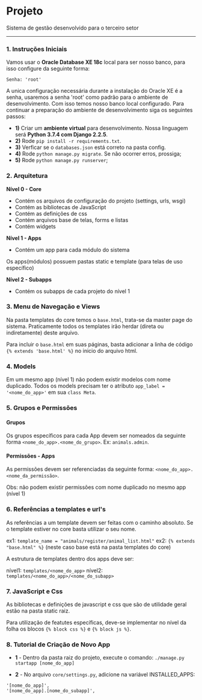 # Projeto
Sistema de gestão desenvolvido para o terceiro setor
**********

### 1. Instruções Iniciais

Vamos usar o **Oracle Database XE 18c** local para ser nosso banco, para isso configure da seguinte forma:

```
Senha: 'root'
```
A unica configuração necessária durante a instalação do Oracle XE é a senha, usaremos a senha 'root' como padrão para o ambiente de desenvolvimento.
Com isso temos nosso banco local configurado. Para continuar a preparação do ambiente de desenvolvimento siga os seguintes passos:

- **1)** Criar um **ambiente virtual** para desenvolvimento. Nossa linguagem será **Python 3.7.4 com Django 2.2.5**.
- **2)** Rode `pip install -r requirements.txt`.
- **3)** Verficar se o `databases.json` está correto na pasta config.
- **4)** Rode `python manage.py migrate`. Se não ocorrer erros, prossiga;
- **5)** Rode `python manage.py runserver`;

### 2. Arquitetura

**Nível 0 - Core**
* Contém os arquivos de configuração do projeto (settings, urls, wsgi)
* Contém as bibliotecas de JavaScript 
* Contém as definições de css
* Contém arquivos base de telas, forms e listas
* Contém widgets

**Nível 1 - Apps**
* Contém um app para cada módulo do sistema

Os apps(módulos) possuem pastas static e template (para telas de uso específico)

**Nível 2 - Subapps**
* Contém os subapps de cada projeto do nível 1

### 3. Menu de Navegação e Views

Na pasta templates do core temos o `base.html`, trata-se da master page do sistema. Praticamente todos os templates irão herdar (direta ou indiretamente) deste arquivo.

Para incluir o `base.html` em suas páginas, basta adicionar a linha de código `{% extends 'base.html' %}` no inicio do arquivo html.

### 4. Models

Em um mesmo app (nível 1) não podem existir modelos com nome duplicado. Todos os models precisam ter o atributo `app_label = '<nome_do_app>'` em sua `class Meta`.

### 5. Grupos e Permissões

#### Grupos
Os grupos específicos para cada App devem ser nomeados da seguinte forma `<nome_do_app>.<nome_do_grupo>`. 
Ex: `animals.admin`.

#### Permissões - Apps

As permissões devem ser referenciadas da seguinte forma: `<nome_do_app>.<nome_da_permissão>`.

Obs: não podem existir permissões com nome duplicado no mesmo app (nível 1)

### 6. Referências a templates e url's

As referências a um template devem ser feitas com o caminho absoluto. Se o template estiver no core basta utilizar o seu nome.

ex1: `template_name = "animals/register/animal_list.html"`
ex2: `{% extends "base.html" %}` (neste caso base está na pasta templates do core)

A estrutura de templates dentro dos apps deve ser:

nível1: `templates/<nome_do_app>`
nível2: `templates/<nome_do_app>/<nome_do_subapp>`

### 7. JavaScript e Css

As bibliotecas e definições de javascript e css que são de utilidade geral estão na pasta static raiz.

Para utilização de featutes específicas, deve-se implementar no nível da folha os blocos `{% block css %}` e `{% block js %}`. 

### 8. Tutorial de Criação de Novo App

- **1** - Dentro da pasta raiz do projeto, execute o comando: `./manage.py startapp [nome_do_app]`


- **2** - No arquivo `core/settings.py`, adicione na variável INSTALLED_APPS:

```
'[nome_do_app]',
'[nome_do_app].[nome_do_subapp]',
```
  
  
